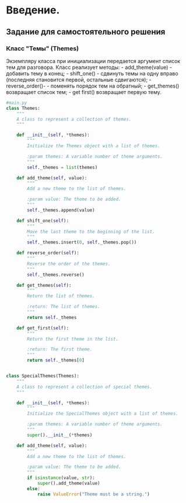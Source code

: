 # Введение.
## Задание для самостоятельного решения

### Класс "Темы" (Themes)

Экземпляру класса при инициализации передается аргумент список тем для
разговора.
Класс реализует методы:
\- add_theme(value) - добавить тему в конец;
\- shift_one() - сдвинуть темы на одну вправо (последняя становится первой, остальные сдвигаются);
\- reverse_order()- - поменять порядок тем на обратный;
\- get_themes() возвращает список тем;
\- get first() возвращает первую тему.


```PYTHON
#main.py
class Themes:
    """
    A class to represent a collection of themes.
    """

    def __init__(self, *themes):
        """
        Initialize the Themes object with a list of themes.

        :param themes: A variable number of theme arguments.
        """
        self._themes = list(themes)

    def add_theme(self, value):
        """
        Add a new theme to the list of themes.

        :param value: The theme to be added.
        """
        self._themes.append(value)

    def shift_one(self):
        """
        Move the last theme to the beginning of the list.
        """
        self._themes.insert(0, self._themes.pop())

    def reverse_order(self):
        """
        Reverse the order of the themes.
        """
        self._themes.reverse()

    def get_themes(self):
        """
        Return the list of themes.

        :return: The list of themes.
        """
        return self._themes

    def get_first(self):
        """
        Return the first theme in the list.

        :return: The first theme.
        """
        return self._themes[0]


class SpecialThemes(Themes):
    """
    A class to represent a collection of special themes.
    """

    def __init__(self, *themes):
        """
        Initialize the SpecialThemes object with a list of themes.

        :param themes: A variable number of theme arguments.
        """
        super().__init__(*themes)

    def add_theme(self, value):
        """
        Add a new theme to the list of themes.

        :param value: The theme to be added.
        """
        if isinstance(value, str):
            super().add_theme(value)
        else:
            raise ValueError("Theme must be a string.")
```


